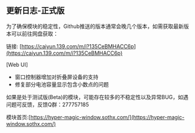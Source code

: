 ## 更新日志-正式版

为了确保模块的稳定性，Github推送的版本通常会晚几个版本，如需获取最新版本可以前往网盘获取：

链接: [https://caiyun.139.com/m/i?135CeBMHACC6p](https://caiyun.139.com/m/i?135CeBMHACC6p)

<!-- [模块主体]

 - 修复小米平板6在MIUI14专版会卡第一屏的问题 -->

<!-- [应用布局优化]

- 在平板设备默认禁用哔哩哔哩的应用布局优化，以解决OS2下内存泄露的问题。 -->

[Web UI]

- 窗口控制器增加对折叠屏设备的支持
- 修复部分电池容量显示包含小数点的问题


如果是处于测试版(Beta)的模块，可能存在较多的不稳定性以及异常BUG，如遇问题可反馈，反馈Q群：277757185

模块首页:[https://hyper-magic-window.sothx.com/](https://hyper-magic-window.sothx.com/)